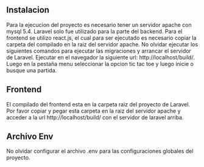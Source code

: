 ## Instalacion

Para la ejecucion del proyecto es necesario tener un servidor apache con mysql 5.4. Laravel solo fue utilizado para la parte del backend. Para el frontend se utilizo react.js, el cual para ser ejecutado es necesario copiar la carpeta del compilado en la raiz del servidor apache. No olvidar ejecutar los siguientes comandos para ejecutar las migraciones y arrancar el servidor de Laravel. Ejecutar en el navegador la siguiente url: http://localhost/build/. Luego en la pestaña menu seleccionar la opcion tic tac toe y luego inicie o busque una partida.  

## Frontend

El compilado del frontend esta en la carpeta raiz del proyecto de Laravel. Por favor copiar y pegar esta carpeta en la raiz del servidor apache y acceder a la url http://localhost/build/ con el servidor de laravel arriba. 

## Archivo Env

No olvidar configurar el archivo .env para las configuraciones globales del proyecto. 

